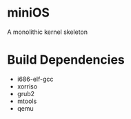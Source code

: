 # miniOS
A monolithic kernel skeleton

# Build Dependencies
- i686-elf-gcc
- xorriso
- grub2
- mtools
- qemu
